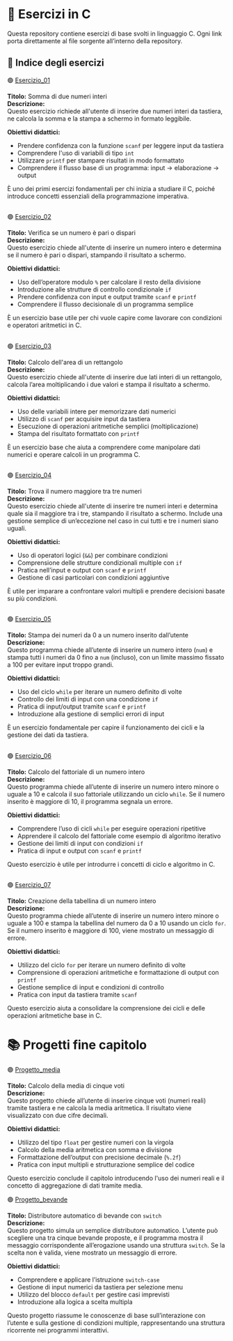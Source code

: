 # 📘 Esercizi in C

Questa repository contiene esercizi di base svolti in linguaggio C. Ogni link porta direttamente al file sorgente all’interno della repository.


## 📂 Indice degli esercizi

​🟢 ​[Esercizio_01](./esercizio_01.c)  

**Titolo:** Somma di due numeri interi  
**Descrizione:**  
Questo esercizio richiede all'utente di inserire due numeri interi da tastiera, ne calcola la somma e la stampa a schermo in formato leggibile.

**Obiettivi didattici:**
- Prendere confidenza con la funzione `scanf` per leggere input da tastiera
- Comprendere l'uso di variabili di tipo `int`
- Utilizzare `printf` per stampare risultati in modo formattato
- Comprendere il flusso base di un programma: input → elaborazione → output

È uno dei primi esercizi fondamentali per chi inizia a studiare il C, poiché introduce concetti essenziali della programmazione imperativa.

##
​🟢​ [Esercizio_02](./esercizi_base/esercizio_02.c)
   
**Titolo:** Verifica se un numero è pari o dispari  
**Descrizione:**  
Questo esercizio chiede all'utente di inserire un numero intero e determina se il numero è pari o dispari, stampando il risultato a schermo.

**Obiettivi didattici:**
- Uso dell’operatore modulo `%` per calcolare il resto della divisione
- Introduzione alle strutture di controllo condizionale `if`
- Prendere confidenza con input e output tramite `scanf` e `printf`
- Comprendere il flusso decisionale di un programma semplice

È un esercizio base utile per chi vuole capire come lavorare con condizioni e operatori aritmetici in C.

##

​🟢​ [Esercizio_03](./esercizi_base/esercizio_03.c) 

**Titolo:** Calcolo dell'area di un rettangolo  
**Descrizione:**  
Questo esercizio chiede all'utente di inserire due lati interi di un rettangolo, calcola l’area moltiplicando i due valori e stampa il risultato a schermo.

**Obiettivi didattici:**
- Uso delle variabili intere per memorizzare dati numerici
- Utilizzo di `scanf` per acquisire input da tastiera
- Esecuzione di operazioni aritmetiche semplici (moltiplicazione)
- Stampa del risultato formattato con `printf`

È un esercizio base che aiuta a comprendere come manipolare dati numerici e operare calcoli in un programma C.

##

​🟢​ [Esercizio_04](./esercizi_base/esercizio_04.c)  

**Titolo:** Trova il numero maggiore tra tre numeri  
**Descrizione:**  
Questo esercizio chiede all'utente di inserire tre numeri interi e determina quale sia il maggiore tra i tre, stampando il risultato a schermo. Include una gestione semplice di un’eccezione nel caso in cui tutti e tre i numeri siano uguali.

**Obiettivi didattici:**
- Uso di operatori logici (`&&`) per combinare condizioni
- Comprensione delle strutture condizionali multiple con `if`
- Pratica nell’input e output con `scanf` e `printf`
- Gestione di casi particolari con condizioni aggiuntive

È utile per imparare a confrontare valori multipli e prendere decisioni basate su più condizioni.

##
   
​🟢 ​[Esercizio_05](./esercizi_base/esercizio_05.c)  

**Titolo:** Stampa dei numeri da 0 a un numero inserito dall’utente  
**Descrizione:**  
Questo programma chiede all’utente di inserire un numero intero (`num`) e stampa tutti i numeri da 0 fino a `num` (incluso), con un limite massimo fissato a 100 per evitare input troppo grandi.

**Obiettivi didattici:**
- Uso del ciclo `while` per iterare un numero definito di volte
- Controllo dei limiti di input con una condizione `if`
- Pratica di input/output tramite `scanf` e `printf`
- Introduzione alla gestione di semplici errori di input

È un esercizio fondamentale per capire il funzionamento dei cicli e la gestione dei dati da tastiera.


##

​🟢​ [Esercizio_06](./esercizi_base/esercizio_06.c)  

**Titolo:** Calcolo del fattoriale di un numero intero  
**Descrizione:**  
Questo programma chiede all’utente di inserire un numero intero minore o uguale a 10 e calcola il suo fattoriale utilizzando un ciclo `while`. Se il numero inserito è maggiore di 10, il programma segnala un errore.

**Obiettivi didattici:**
- Comprendere l’uso di cicli `while` per eseguire operazioni ripetitive
- Apprendere il calcolo del fattoriale come esempio di algoritmo iterativo
- Gestione dei limiti di input con condizioni `if`
- Pratica di input e output con `scanf` e `printf`

Questo esercizio è utile per introdurre i concetti di ciclo e algoritmo in C.
##

​🟢​ [Esercizio_07](./esercizi_base/esercizio_07.c)  

**Titolo:** Creazione della tabellina di un numero intero  
**Descrizione:**  
Questo programma chiede all’utente di inserire un numero intero minore o uguale a 100 e stampa la tabellina del numero da 0 a 10 usando un ciclo `for`. Se il numero inserito è maggiore di 100, viene mostrato un messaggio di errore.

**Obiettivi didattici:**
- Utilizzo del ciclo `for` per iterare un numero definito di volte
- Comprensione di operazioni aritmetiche e formattazione di output con `printf`
- Gestione semplice di input e condizioni di controllo
- Pratica con input da tastiera tramite `scanf`

Questo esercizio aiuta a consolidare la comprensione dei cicli e delle operazioni aritmetiche base in C.


# 📚​ Progetti fine capitolo

🟣​ [Progetto_media](./esercizi_base/progetto_media.c)

**Titolo:** Calcolo della media di cinque voti  
**Descrizione:**  
Questo progetto chiede all’utente di inserire cinque voti (numeri reali) tramite tastiera e ne calcola la media aritmetica. Il risultato viene visualizzato con due cifre decimali.

**Obiettivi didattici:**
- Utilizzo del tipo `float` per gestire numeri con la virgola
- Calcolo della media aritmetica con somma e divisione
- Formattazione dell’output con precisione decimale (`%.2f`)
- Pratica con input multipli e strutturazione semplice del codice

Questo esercizio conclude il capitolo introducendo l'uso dei numeri reali e il concetto di aggregazione di dati tramite media.


🟣​ [Progetto_bevande](./esercizi_base/progetto_bevande.c)

**Titolo:** Distributore automatico di bevande con `switch`  
**Descrizione:**  
Questo progetto simula un semplice distributore automatico. L’utente può scegliere una tra cinque bevande proposte, e il programma mostra il messaggio corrispondente all’erogazione usando una struttura `switch`. Se la scelta non è valida, viene mostrato un messaggio di errore.

**Obiettivi didattici:**
- Comprendere e applicare l’istruzione `switch-case`
- Gestione di input numerici da tastiera per selezione menu
- Utilizzo del blocco `default` per gestire casi imprevisti
- Introduzione alla logica a scelta multipla

Questo progetto riassume le conoscenze di base sull’interazione con l’utente e sulla gestione di condizioni multiple, rappresentando una struttura ricorrente nei programmi interattivi.
